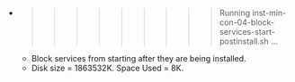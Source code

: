 * >>>>>>>>> Running inst-min-con-04-block-services-start-postinstall.sh ...
  * Block services from starting after they are being installed.
  * Disk size = 1863532K. Space Used = 8K.
